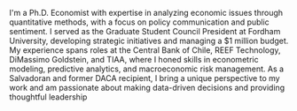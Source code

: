 I'm a Ph.D. Economist with expertise in analyzing economic issues through quantitative methods, with a focus on policy communication and public sentiment. I served as the Graduate Student Council President at Fordham University, developing strategic initiatives and managing a $1 million budget. My experience spans roles at the Central Bank of Chile, REEF Technology, DiMassimo Goldstein, and TIAA, where I honed skills in econometric modeling, predictive analytics, and macroeconomic risk management. As a Salvadoran and former DACA recipient, I bring a unique perspective to my work and am passionate about making data-driven decisions and providing thoughtful leadership
